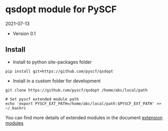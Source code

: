 qsdopt module for PySCF
=========================

2021-07-13

* Version 0.1

Install
-------
* Install to python site-packages folder
```
pip install git+https://github.com/pyscf/qsdopt
```

* Install in a custom folder for development
```
git clone https://github.com/pyscf/qsdopt /home/abc/local/path

# Set pyscf extended module path
echo 'export PYSCF_EXT_PATH=/home/abc/local/path:$PYSCF_EXT_PATH' >> ~/.bashrc
```

You can find more details of extended modules in the document
[extension modules](http://pyscf.org/pyscf/install.html#extension-modules)
